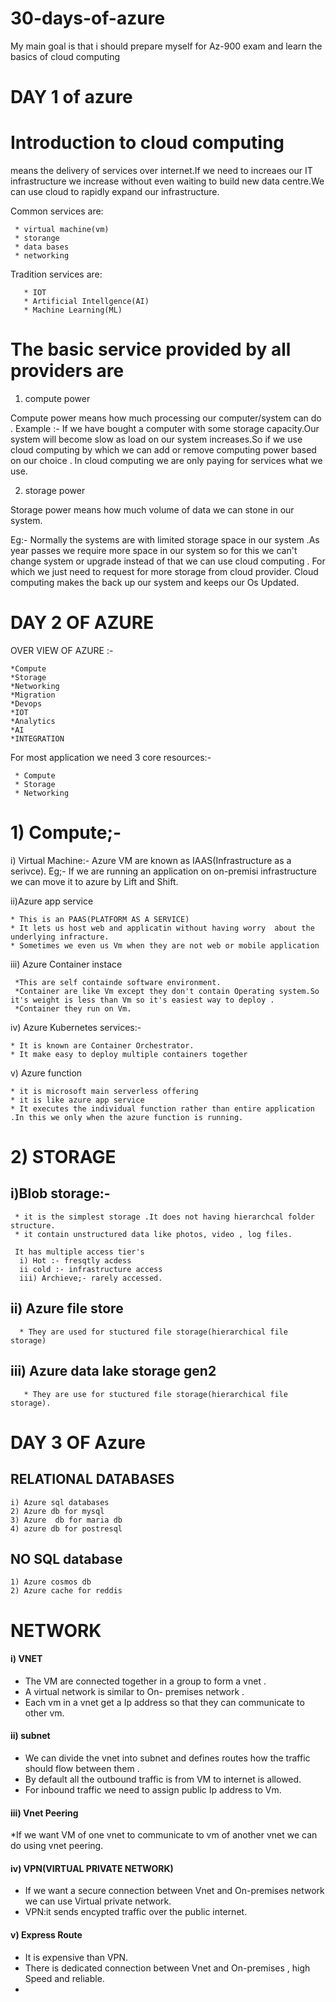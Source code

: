 # 30-days-of-azure
My main goal is that i should prepare myself for Az-900 exam and learn the basics of cloud computing
 
#  DAY 1 of azure 
 
# Introduction to cloud computing
 
 means the delivery of services over internet.If we need to increaes our   IT infrastructure we increase without even waiting to build new data centre.We can use cloud to rapidly expand our infrastructure. 
  
  Common services are:
  
     * virtual machine(vm)
     * storange 
     * data bases
     * networking
   Tradition services are:
   
       * IOT
       * Artificial Intellgence(AI)
       * Machine Learning(ML)
  
  
 
# The basic service provided by all providers are 
 1) compute power
 
 Compute power means how much processing our computer/system can do .
  Example :- If we have bought a computer with some storage capacity.Our  system will become slow as load on our system increases.So if we use cloud computing by which we can add or remove computing power based on our choice . In cloud computing we are only paying for services what we use.

2) storage power
 
 Storage power means how much volume of data we can stone in our system.
 
 Eg:- Normally the systems are with limited storage space in our system .As year passes we require more space in our system so for this we can't change system or upgrade
 instead of that we can use cloud computing . For which we just need to request for more storage from cloud  provider. Cloud computing makes the back up our system and keeps our Os Updated.
 
 # DAY 2 OF AZURE
 OVER VIEW OF AZURE :-
 
    *Compute
    *Storage
    *Networking 
    *Migration
    *Devops
    *IOT
    *Analytics
    *AI
    *INTEGRATION
 
 For most application we need 3 core resources:-
 
     * Compute
     * Storage
     * Networking
 
  
 # 1) Compute;-

   i) Virtual Machine:- Azure VM are known as  IAAS(Infrastructure as a serivce).
      Eg;- If we are running an application on  on-premisi infrastructure we can move it to azure by Lift and Shift.
 
   ii)Azure app service
   
    * This is an PAAS(PLATFORM AS A SERVICE)
    * It lets us host web and applicatin without having worry  about the underlying infracture.
    * Sometimes we even us Vm when they are not web or mobile application
   
 iii) Azure Container instace
 
     *This are self containde software environment.
     *Container are like Vm except they don't contain Operating system.So it's weight is less than Vm so it's easiest way to deploy .
     *Container they run on Vm.
  
  iv) Azure Kubernetes services:-
  
    * It is known are Container Orchestrator.
    * It make easy to deploy multiple containers together
  
  v) Azure function 
  
    * it is microsoft main serverless offering
    * it is like azure app service
    * It executes the individual function rather than entire application .In this we only when the azure function is running.
 
  # 2) STORAGE
  
  ## i)Blob storage:- 
     
     * it is the simplest storage .It does not having hierarchcal folder structure.
     * it contain unstructured data like photos, video , log files.
     
     It has multiple access tier's 
      i) Hot :- fresqtly acdess
      ii cold :- infrastructure access
      iii) Archieve;- rarely accessed.
      
      
   ## ii) Azure file store  
      * They are used for stuctured file storage(hierarchical file storage)
      
   ##  iii) Azure data lake storage gen2
       * They are use for stuctured file storage(hierarchical file storage).
 # DAY 3 OF Azure  
   ## RELATIONAL DATABASES
    i) Azure sql databases
    2) Azure db for mysql
    3) Azure  db for maria db
    4) azure db for postresql
     
   ## NO SQL database
    1) Azure cosmos db
    2) Azure cache for reddis
    
  # NETWORK
  #### i) VNET
  * The VM are connected together in a group to form a vnet  . 
  * A virtual network is similar to On- premises network . 
  * Each vm in a vnet get a Ip address so that they can communicate to other vm.
  #### ii) subnet 
  * We can divide the vnet into subnet and defines routes how the traffic should flow between them .
  * By default all the outbound traffic is from VM to internet is allowed.
  *  For inbound traffic we need to assign public Ip address to Vm.
  #### iii) Vnet Peering
  *If we want VM of one vnet to communicate to vm of another vnet we can do using vnet peering.
  #### iv) VPN(VIRTUAL PRIVATE NETWORK)
  * If we want a secure connection between Vnet and On-premises network we can use Virtual private network.
  * VPN:it sends encypted traffic over the public internet.
 #### v) Express Route
 * It is expensive than VPN.
 * There is dedicated connection between Vnet and On-premises , high Speed and reliable.
 * 
